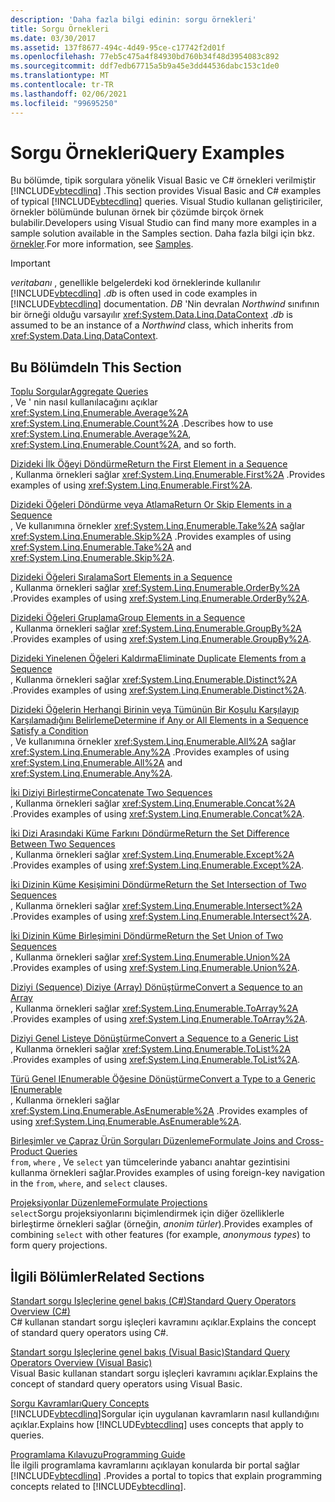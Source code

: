 ```yaml
---
description: 'Daha fazla bilgi edinin: sorgu örnekleri'
title: Sorgu Örnekleri
ms.date: 03/30/2017
ms.assetid: 137f8677-494c-4d49-95ce-c17742f2d01f
ms.openlocfilehash: 77eb5c475a4f84930bd760b34f48d3954083c892
ms.sourcegitcommit: ddf7edb67715a5b9a45e3dd44536dabc153c1de0
ms.translationtype: MT
ms.contentlocale: tr-TR
ms.lasthandoff: 02/06/2021
ms.locfileid: "99695250"
---
```

# <a name="query-examples"></a><span data-ttu-id="b5374-103">Sorgu Örnekleri</span><span class="sxs-lookup"><span data-stu-id="b5374-103">Query Examples</span></span>

<span data-ttu-id="b5374-104">Bu bölümde, tipik sorgulara yönelik Visual Basic ve C# örnekleri verilmiştir [!INCLUDE[vbtecdlinq](../../../../../../includes/vbtecdlinq-md.md)] .</span><span class="sxs-lookup"><span data-stu-id="b5374-104">This section provides Visual Basic and C# examples of typical [!INCLUDE[vbtecdlinq](../../../../../../includes/vbtecdlinq-md.md)] queries.</span></span> <span data-ttu-id="b5374-105">Visual Studio kullanan geliştiriciler, örnekler bölümünde bulunan örnek bir çözümde birçok örnek bulabilir.</span><span class="sxs-lookup"><span data-stu-id="b5374-105">Developers using Visual Studio can find many more examples in a sample solution available in the Samples section.</span></span> <span data-ttu-id="b5374-106">Daha fazla bilgi için bkz. [örnekler](samples.md).</span><span class="sxs-lookup"><span data-stu-id="b5374-106">For more information, see [Samples](samples.md).</span></span>  
  
> [!IMPORTANT]
> <span data-ttu-id="b5374-107">*veritabanı* , genellikle belgelerdeki kod örneklerinde kullanılır [!INCLUDE[vbtecdlinq](../../../../../../includes/vbtecdlinq-md.md)] .</span><span class="sxs-lookup"><span data-stu-id="b5374-107">*db* is often used in code examples in [!INCLUDE[vbtecdlinq](../../../../../../includes/vbtecdlinq-md.md)] documentation.</span></span> <span data-ttu-id="b5374-108">*DB* 'Nin devralan *Northwind* sınıfının bir örneği olduğu varsayılır <xref:System.Data.Linq.DataContext> .</span><span class="sxs-lookup"><span data-stu-id="b5374-108">*db* is assumed to be an instance of a *Northwind* class, which inherits from <xref:System.Data.Linq.DataContext>.</span></span>  
  
## <a name="in-this-section"></a><span data-ttu-id="b5374-109">Bu Bölümde</span><span class="sxs-lookup"><span data-stu-id="b5374-109">In This Section</span></span>  

 [<span data-ttu-id="b5374-110">Toplu Sorgular</span><span class="sxs-lookup"><span data-stu-id="b5374-110">Aggregate Queries</span></span>](aggregate-queries.md)  
 <span data-ttu-id="b5374-111">, Ve ' nin nasıl kullanılacağını açıklar <xref:System.Linq.Enumerable.Average%2A> <xref:System.Linq.Enumerable.Count%2A> .</span><span class="sxs-lookup"><span data-stu-id="b5374-111">Describes how to use <xref:System.Linq.Enumerable.Average%2A>, <xref:System.Linq.Enumerable.Count%2A>, and so forth.</span></span>  
  
 [<span data-ttu-id="b5374-112">Dizideki İlk Öğeyi Döndürme</span><span class="sxs-lookup"><span data-stu-id="b5374-112">Return the First Element in a Sequence</span></span>](return-the-first-element-in-a-sequence.md)  
 <span data-ttu-id="b5374-113">, Kullanma örnekleri sağlar <xref:System.Linq.Enumerable.First%2A> .</span><span class="sxs-lookup"><span data-stu-id="b5374-113">Provides examples of using <xref:System.Linq.Enumerable.First%2A>.</span></span>  
  
 [<span data-ttu-id="b5374-114">Dizideki Öğeleri Döndürme veya Atlama</span><span class="sxs-lookup"><span data-stu-id="b5374-114">Return Or Skip Elements in a Sequence</span></span>](return-or-skip-elements-in-a-sequence.md)  
 <span data-ttu-id="b5374-115">, Ve kullanımına örnekler <xref:System.Linq.Enumerable.Take%2A> sağlar <xref:System.Linq.Enumerable.Skip%2A> .</span><span class="sxs-lookup"><span data-stu-id="b5374-115">Provides examples of using <xref:System.Linq.Enumerable.Take%2A> and <xref:System.Linq.Enumerable.Skip%2A>.</span></span>  
  
 [<span data-ttu-id="b5374-116">Dizideki Öğeleri Sıralama</span><span class="sxs-lookup"><span data-stu-id="b5374-116">Sort Elements in a Sequence</span></span>](sort-elements-in-a-sequence.md)  
 <span data-ttu-id="b5374-117">, Kullanma örnekleri sağlar <xref:System.Linq.Enumerable.OrderBy%2A> .</span><span class="sxs-lookup"><span data-stu-id="b5374-117">Provides examples of using <xref:System.Linq.Enumerable.OrderBy%2A>.</span></span>  
  
 [<span data-ttu-id="b5374-118">Dizideki Öğeleri Gruplama</span><span class="sxs-lookup"><span data-stu-id="b5374-118">Group Elements in a Sequence</span></span>](group-elements-in-a-sequence.md)  
 <span data-ttu-id="b5374-119">, Kullanma örnekleri sağlar <xref:System.Linq.Enumerable.GroupBy%2A> .</span><span class="sxs-lookup"><span data-stu-id="b5374-119">Provides examples of using <xref:System.Linq.Enumerable.GroupBy%2A>.</span></span>  
  
 [<span data-ttu-id="b5374-120">Dizideki Yinelenen Öğeleri Kaldırma</span><span class="sxs-lookup"><span data-stu-id="b5374-120">Eliminate Duplicate Elements from a Sequence</span></span>](eliminate-duplicate-elements-from-a-sequence.md)  
 <span data-ttu-id="b5374-121">, Kullanma örnekleri sağlar <xref:System.Linq.Enumerable.Distinct%2A> .</span><span class="sxs-lookup"><span data-stu-id="b5374-121">Provides examples of using <xref:System.Linq.Enumerable.Distinct%2A>.</span></span>  
  
 [<span data-ttu-id="b5374-122">Dizideki Öğelerin Herhangi Birinin veya Tümünün Bir Koşulu Karşılayıp Karşılamadığını Belirleme</span><span class="sxs-lookup"><span data-stu-id="b5374-122">Determine if Any or All Elements in a Sequence Satisfy a Condition</span></span>](determine-if-any-or-all-elements-in-a-sequence-satisfy-a-condition.md)  
 <span data-ttu-id="b5374-123">, Ve kullanımına örnekler <xref:System.Linq.Enumerable.All%2A> sağlar <xref:System.Linq.Enumerable.Any%2A> .</span><span class="sxs-lookup"><span data-stu-id="b5374-123">Provides examples of using <xref:System.Linq.Enumerable.All%2A> and <xref:System.Linq.Enumerable.Any%2A>.</span></span>  
  
 [<span data-ttu-id="b5374-124">İki Diziyi Birleştirme</span><span class="sxs-lookup"><span data-stu-id="b5374-124">Concatenate Two Sequences</span></span>](concatenate-two-sequences.md)  
 <span data-ttu-id="b5374-125">, Kullanma örnekleri sağlar <xref:System.Linq.Enumerable.Concat%2A> .</span><span class="sxs-lookup"><span data-stu-id="b5374-125">Provides examples of using <xref:System.Linq.Enumerable.Concat%2A>.</span></span>  
  
 [<span data-ttu-id="b5374-126">İki Dizi Arasındaki Küme Farkını Döndürme</span><span class="sxs-lookup"><span data-stu-id="b5374-126">Return the Set Difference Between Two Sequences</span></span>](return-the-set-difference-between-two-sequences.md)  
 <span data-ttu-id="b5374-127">, Kullanma örnekleri sağlar <xref:System.Linq.Enumerable.Except%2A> .</span><span class="sxs-lookup"><span data-stu-id="b5374-127">Provides examples of using <xref:System.Linq.Enumerable.Except%2A>.</span></span>  
  
 [<span data-ttu-id="b5374-128">İki Dizinin Küme Kesişimini Döndürme</span><span class="sxs-lookup"><span data-stu-id="b5374-128">Return the Set Intersection of Two Sequences</span></span>](return-the-set-intersection-of-two-sequences.md)  
 <span data-ttu-id="b5374-129">, Kullanma örnekleri sağlar <xref:System.Linq.Enumerable.Intersect%2A> .</span><span class="sxs-lookup"><span data-stu-id="b5374-129">Provides examples of using <xref:System.Linq.Enumerable.Intersect%2A>.</span></span>  
  
 [<span data-ttu-id="b5374-130">İki Dizinin Küme Birleşimini Döndürme</span><span class="sxs-lookup"><span data-stu-id="b5374-130">Return the Set Union of Two Sequences</span></span>](return-the-set-union-of-two-sequences.md)  
 <span data-ttu-id="b5374-131">, Kullanma örnekleri sağlar <xref:System.Linq.Enumerable.Union%2A> .</span><span class="sxs-lookup"><span data-stu-id="b5374-131">Provides examples of using <xref:System.Linq.Enumerable.Union%2A>.</span></span>  
  
 [<span data-ttu-id="b5374-132">Diziyi (Sequence) Diziye (Array) Dönüştürme</span><span class="sxs-lookup"><span data-stu-id="b5374-132">Convert a Sequence to an Array</span></span>](convert-a-sequence-to-an-array.md)  
 <span data-ttu-id="b5374-133">, Kullanma örnekleri sağlar <xref:System.Linq.Enumerable.ToArray%2A> .</span><span class="sxs-lookup"><span data-stu-id="b5374-133">Provides examples of using <xref:System.Linq.Enumerable.ToArray%2A>.</span></span>  
  
 [<span data-ttu-id="b5374-134">Diziyi Genel Listeye Dönüştürme</span><span class="sxs-lookup"><span data-stu-id="b5374-134">Convert a Sequence to a Generic List</span></span>](convert-a-sequence-to-a-generic-list.md)  
 <span data-ttu-id="b5374-135">, Kullanma örnekleri sağlar <xref:System.Linq.Enumerable.ToList%2A> .</span><span class="sxs-lookup"><span data-stu-id="b5374-135">Provides examples of using <xref:System.Linq.Enumerable.ToList%2A>.</span></span>  
  
 [<span data-ttu-id="b5374-136">Türü Genel IEnumerable Öğesine Dönüştürme</span><span class="sxs-lookup"><span data-stu-id="b5374-136">Convert a Type to a Generic IEnumerable</span></span>](convert-a-type-to-a-generic-ienumerable.md)  
 <span data-ttu-id="b5374-137">, Kullanma örnekleri sağlar <xref:System.Linq.Enumerable.AsEnumerable%2A> .</span><span class="sxs-lookup"><span data-stu-id="b5374-137">Provides examples of using <xref:System.Linq.Enumerable.AsEnumerable%2A>.</span></span>  
  
 [<span data-ttu-id="b5374-138">Birleşimler ve Çapraz Ürün Sorguları Düzenleme</span><span class="sxs-lookup"><span data-stu-id="b5374-138">Formulate Joins and Cross-Product Queries</span></span>](formulate-joins-and-cross-product-queries.md)  
 <span data-ttu-id="b5374-139">`from`, `where` , Ve `select` yan tümcelerinde yabancı anahtar gezintisini kullanma örnekleri sağlar.</span><span class="sxs-lookup"><span data-stu-id="b5374-139">Provides examples of using foreign-key navigation in the `from`, `where`, and `select` clauses.</span></span>  
  
 [<span data-ttu-id="b5374-140">Projeksiyonlar Düzenleme</span><span class="sxs-lookup"><span data-stu-id="b5374-140">Formulate Projections</span></span>](formulate-projections.md)  
 <span data-ttu-id="b5374-141">`select`Sorgu projeksiyonlarını biçimlendirmek için diğer özelliklerle birleştirme örnekleri sağlar (örneğin, *anonim türler*).</span><span class="sxs-lookup"><span data-stu-id="b5374-141">Provides examples of combining `select` with other features (for example, *anonymous types*) to form query projections.</span></span>  
  
## <a name="related-sections"></a><span data-ttu-id="b5374-142">İlgili Bölümler</span><span class="sxs-lookup"><span data-stu-id="b5374-142">Related Sections</span></span>  

 [<span data-ttu-id="b5374-143">Standart sorgu Işleçlerine genel bakış (C#)</span><span class="sxs-lookup"><span data-stu-id="b5374-143">Standard Query Operators Overview (C#)</span></span>](../../../../../csharp/programming-guide/concepts/linq/standard-query-operators-overview.md)  
 <span data-ttu-id="b5374-144">C# kullanan standart sorgu işleçleri kavramını açıklar.</span><span class="sxs-lookup"><span data-stu-id="b5374-144">Explains the concept of standard query operators using C#.</span></span>  
  
 [<span data-ttu-id="b5374-145">Standart sorgu Işleçlerine genel bakış (Visual Basic)</span><span class="sxs-lookup"><span data-stu-id="b5374-145">Standard Query Operators Overview (Visual Basic)</span></span>](../../../../../visual-basic/programming-guide/concepts/linq/standard-query-operators-overview.md)  
 <span data-ttu-id="b5374-146">Visual Basic kullanan standart sorgu işleçleri kavramını açıklar.</span><span class="sxs-lookup"><span data-stu-id="b5374-146">Explains the concept of standard query operators using Visual Basic.</span></span>  
  
 [<span data-ttu-id="b5374-147">Sorgu Kavramları</span><span class="sxs-lookup"><span data-stu-id="b5374-147">Query Concepts</span></span>](query-concepts.md)  
 <span data-ttu-id="b5374-148">[!INCLUDE[vbtecdlinq](../../../../../../includes/vbtecdlinq-md.md)]Sorgular için uygulanan kavramların nasıl kullandığını açıklar.</span><span class="sxs-lookup"><span data-stu-id="b5374-148">Explains how [!INCLUDE[vbtecdlinq](../../../../../../includes/vbtecdlinq-md.md)] uses concepts that apply to queries.</span></span>  
  
 [<span data-ttu-id="b5374-149">Programlama Kılavuzu</span><span class="sxs-lookup"><span data-stu-id="b5374-149">Programming Guide</span></span>](programming-guide.md)  
 <span data-ttu-id="b5374-150">İle ilgili programlama kavramlarını açıklayan konularda bir portal sağlar [!INCLUDE[vbtecdlinq](../../../../../../includes/vbtecdlinq-md.md)] .</span><span class="sxs-lookup"><span data-stu-id="b5374-150">Provides a portal to topics that explain programming concepts related to [!INCLUDE[vbtecdlinq](../../../../../../includes/vbtecdlinq-md.md)].</span></span>
